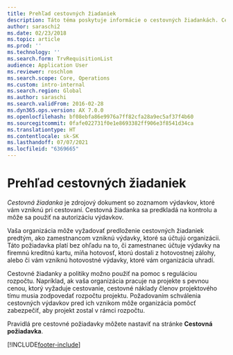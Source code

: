 ```yaml
---
title: Prehľad cestovných žiadaniek
description: Táto téma poskytuje informácie o cestovných žiadankách. Cestovná žiadanka dokladuje plánované cestovné výdavky.
author: saraschi2
ms.date: 02/23/2018
ms.topic: article
ms.prod: ''
ms.technology: ''
ms.search.form: TrvRequisitionList
audience: Application User
ms.reviewer: roschlom
ms.search.scope: Core, Operations
ms.custom: intro-internal
ms.search.region: Global
ms.author: saraschi
ms.search.validFrom: 2016-02-28
ms.dyn365.ops.version: AX 7.0.0
ms.openlocfilehash: bf08ebfa86e9976a7ff82cfa28a9ec5af37f4b60
ms.sourcegitcommit: 0fafe022731f0e1e8693382ff906e3f8541d34ca
ms.translationtype: HT
ms.contentlocale: sk-SK
ms.lasthandoff: 07/07/2021
ms.locfileid: "6369665"
---
```

# <a name="travel-requisitions-overview"></a>Prehľad cestovných žiadaniek

*Cestovná žiadanka* je zdrojový dokument so zoznamom výdavkov, ktoré vám vzniknú pri cestovaní. Cestovná žiadanka sa predkladá na kontrolu a môže sa použiť na autorizáciu výdavkov.

Vaša organizácia môže vyžadovať predloženie cestovných žiadaniek predtým, ako zamestnancom vzniknú výdavky, ktoré sa účtujú organizácii. Táto požiadavka platí bez ohľadu na to, či zamestnanec účtuje výdavky na firemnú kreditnú kartu, míňa hotovosť, ktorú dostali z hotovostnej zálohy, alebo či vám vzniknú hotovostné výdavky, ktoré vám organizácia uhradí.

Cestovné žiadanky a politiky možno použiť na pomoc s reguláciou rozpočtu. Napríklad, ak vaša organizácia pracuje na projekte s pevnou cenou, ktorý vyžaduje cestovanie, cestovné náklady členov projektového tímu musia zodpovedať rozpočtu projektu. Požadovaním schválenia cestovných výdavkov pred ich vznikom môže organizácia pomôcť zabezpečiť, aby projekt zostal v rámci rozpočtu.

Pravidlá pre cestovné požiadavky môžete nastaviť na stránke **Cestovná požiadavka**.


[!INCLUDE[footer-include](../includes/footer-banner.md)]
